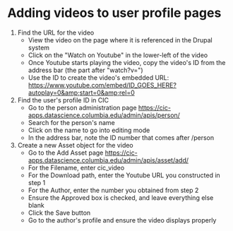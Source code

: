 
Adding videos to user profile pages
===================================

1. Find the URL for the video
   - View the video on the page where it is referenced in the Drupal system
   - Click on the "Watch on Youtube" in the lower-left of the video
   - Once Youtube starts playing the video, copy the video's ID from the address bar
     (the part after "watch?v=")
   - Use the ID to create the video's embedded URL:
	 https://www.youtube.com/embed/ID_GOES_HERE?autoplay=0&amp;start=0&amp;rel=0
2. Find the user's profile ID in CIC
   - Go to the person administration page
     https://cic-apps.datascience.columbia.edu/admin/apis/person/
   - Search for the person's name
   - Click on the name to go into editing mode
   - In the address bar, note the ID number that comes after /person
3. Create a new Asset object for the video
   - Go to the Add Asset page
	 https://cic-apps.datascience.columbia.edu/admin/apis/asset/add/
   - For the Filename, enter cic_video
   - For the Download path, enter the Youtube URL you constructed in step 1
   - For the Author, enter the number you obtained from step 2
   - Ensure the Approved box is checked, and leave everything else blank
   - Click the Save button
   - Go to the author's profile and ensure the video displays properly

